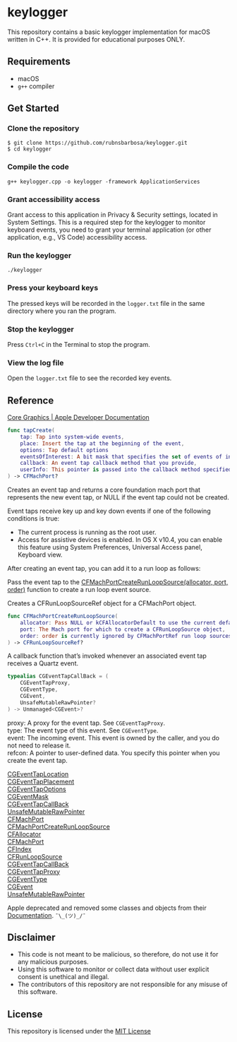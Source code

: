 # keylogger

This repository contains a basic keylogger implementation for macOS written in C++. It is provided for educational purposes ONLY.

## Requirements

* macOS
* `g++` compiler

## Get Started

### Clone the repository

```shell
$ git clone https://github.com/rubnsbarbosa/keylogger.git
$ cd keylogger
```

### Compile the code

```shell
g++ keylogger.cpp -o keylogger -framework ApplicationServices
```

### Grant accessibility access

Grant access to this application in Privacy & Security settings, located in System Settings. This is a required step for the keylogger to monitor keyboard events, you need to grant your terminal application (or other application, e.g., VS Code) accessibility access.

### Run the keylogger

```shell
./keylogger
```

### Press your keyboard keys

The pressed keys will be recorded in the `logger.txt` file in the same directory where you ran the program.

### Stop the keylogger

Press `Ctrl+C` in the Terminal to stop the program.

### View the log file

Open the `logger.txt` file to see the recorded key events.

## Reference

[Core Graphics | Apple Developer Documentation](https://developer.apple.com/documentation/coregraphics)

```swift
func tapCreate(
    tap: Tap into system-wide events,
    place: Insert the tap at the beginning of the event,
    options: Tap default options
    eventsOfInterest: A bit mask that specifies the set of events of interest,
    callback: An event tap callback method that you provide,
    userInfo: This pointer is passed into the callback method specified in the callback parameter
) -> CFMachPort?
```

Creates an event tap and returns a core foundation mach port that represents the new event tap, or NULL if the event tap could not be created.    

Event taps receive key up and key down events if one of the following conditions is true:

- The current process is running as the root user.
- Access for assistive devices is enabled. In OS X v10.4, you can enable this feature using System Preferences, Universal Access panel, Keyboard view.

After creating an event tap, you can add it to a run loop as follows:

Pass the event tap to the [CFMachPortCreateRunLoopSource(allocator, port, order)](https://developer.apple.com/documentation/corefoundation/1400928-cfmachportcreaterunloopsource) function to create a run loop event source.

Creates a CFRunLoopSourceRef object for a CFMachPort object.

```swift
func CFMachPortCreateRunLoopSource(
    allocator: Pass NULL or kCFAllocatorDefault to use the current default allocator,
    port: The Mach port for which to create a CFRunLoopSource object,
    order: order is currently ignored by CFMachPortRef run loop sources. Pass 0 for this value
) -> CFRunLoopSourceRef?
```

A callback function that’s invoked whenever an associated event tap receives a Quartz event.

```swift
typealias CGEventTapCallBack = (
    CGEventTapProxy,
    CGEventType,
    CGEvent,
    UnsafeMutableRawPointer?
) -> Unmanaged<CGEvent>?
```

proxy: A proxy for the event tap. See `CGEventTapProxy`.  
type: The event type of this event. See `CGEventType`.  
event: The incoming event. This event is owned by the caller, and you do not need to release it.  
refcon: A pointer to user-defined data. You specify this pointer when you create the event tap.  

[CGEventTapLocation](https://developer.apple.com/documentation/coregraphics/cgeventtaplocation)  
[CGEventTapPlacement](https://developer.apple.com/documentation/coregraphics/cgeventtapplacement)  
[CGEventTapOptions](https://developer.apple.com/documentation/coregraphics/cgeventtapoptions)  
[CGEventMask](https://developer.apple.com/documentation/coregraphics/cgeventmask)  
[CGEventTapCallBack](https://developer.apple.com/documentation/coregraphics/cgeventtapcallback)  
[UnsafeMutableRawPointer](https://developer.apple.com/documentation/Swift/UnsafeMutableRawPointer)  
[CFMachPort](https://developer.apple.com/documentation/CoreFoundation/CFMachPort)  
[CFMachPortCreateRunLoopSource](https://developer.apple.com/documentation/corefoundation/cfmachportcreaterunloopsource(_:_:_:))  
[CFAllocator](https://developer.apple.com/documentation/corefoundation/cfallocator)  
[CFMachPort](https://developer.apple.com/documentation/corefoundation/cfmachport)  
[CFIndex](https://developer.apple.com/documentation/corefoundation/cfindex)  
[CFRunLoopSource](https://developer.apple.com/documentation/corefoundation/cfrunloopsource)  
[CGEventTapCallBack](https://developer.apple.com/documentation/coregraphics/cgeventtapcallback)  
[CGEventTapProxy](https://developer.apple.com/documentation/coregraphics/cgeventtapproxy)  
[CGEventType](https://developer.apple.com/documentation/coregraphics/cgeventtype)  
[CGEvent](https://developer.apple.com/documentation/coregraphics/cgevent)  
[UnsafeMutableRawPointer](https://developer.apple.com/documentation/Swift/UnsafeMutableRawPointer)  

Apple deprecated and removed some classes and objects from their [Documentation](https://developer.apple.com/documentation). `¯\_(ツ)_/¯`

## Disclaimer

* This code is not meant to be malicious, so therefore, do not use it for any malicious purposes.
* Using this software to monitor or collect data without user explicit consent is unethical and illegal.
* The contributors of this repository are not responsible for any misuse of this software.

## License<a id="license"></a>

This repository is licensed under the [MIT License](https://github.com/rubnsbarbosa/keylogger/blob/main/LICENSE)
